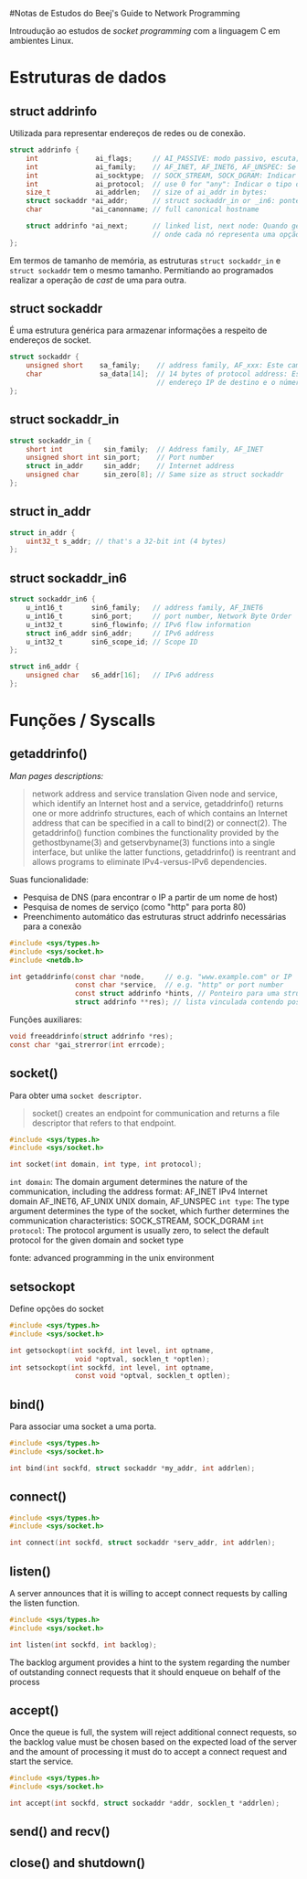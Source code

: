 #Notas de Estudos do Beej's Guide to Network Programming

Introudução ao estudos de _socket programming_ com a linguagem C em ambientes Linux.

# Estruturas de dados 

## struct addrinfo

Utilizada para representar endereços de redes ou de conexão. 

```c
struct addrinfo {
    int              ai_flags;     // AI_PASSIVE: modo passivo, escuta; AI_CANONNAME: nome do host canônico.
    int              ai_family;    // AF_INET, AF_INET6, AF_UNSPEC: Se é IPv4 ou IPv6, ou ambos, respectivamente
    int              ai_socktype;  // SOCK_STREAM, SOCK_DGRAM: Indicar o tipo de socket
    int              ai_protocol;  // use 0 for "any": Indicar o tipo de protocolo (IPPROTO_TCP ou IPPROTO_UDP para casos epecíficos)
    size_t           ai_addrlen;   // size of ai_addr in bytes: 
    struct sockaddr *ai_addr;      // struct sockaddr_in or _in6: ponteiro aponta para uma struct sockaddr alocada dinamicamente que contém as informações reais do endereço de rede. 
    char            *ai_canonname; // full canonical hostname

    struct addrinfo *ai_next;      // linked list, next node: Quando getaddrinfo encontra vários endereços possíveis para um hostname, ela cria uma lista vinculada de nós struct addrinfo, 
                                   // onde cada nó representa uma opção de endereço. ai_next
};

```

Em termos de tamanho de memória, as estruturas `struct sockaddr_in` e `struct sockaddr` tem o mesmo tamanho. Permitiando ao programados realizar a operação de _cast_ de uma para outra.

## struct sockaddr

É uma estrutura genérica para armazenar informações a respeito de endereços de socket.

```c 
struct sockaddr {
    unsigned short    sa_family;    // address family, AF_xxx: Este campo indica a família de endereços do socket.
    char              sa_data[14];  // 14 bytes of protocol address: Este array de 14 bytes serve como um contêiner para armazenar a informação específica do endereço do socket, como o 
                                    // endereço IP de destino e o número da porta.
}; 
```

## struct sockaddr_in


```c 
struct sockaddr_in {
    short int          sin_family;  // Address family, AF_INET
    unsigned short int sin_port;    // Port number
    struct in_addr     sin_addr;    // Internet address
    unsigned char      sin_zero[8]; // Same size as struct sockaddr
};
```

## struct in_addr 

```c
struct in_addr {
    uint32_t s_addr; // that's a 32-bit int (4 bytes)
};
```


## struct sockaddr_in6

```c
struct sockaddr_in6 {
    u_int16_t       sin6_family;   // address family, AF_INET6
    u_int16_t       sin6_port;     // port number, Network Byte Order
    u_int32_t       sin6_flowinfo; // IPv6 flow information
    struct in6_addr sin6_addr;     // IPv6 address
    u_int32_t       sin6_scope_id; // Scope ID
};

struct in6_addr {
    unsigned char   s6_addr[16];   // IPv6 address
};
```

# Funções / Syscalls 

## getaddrinfo()

*Man pages descriptions:*
> network address and service translation
> Given  node  and  service,  which  identify an Internet host and a service, getaddrinfo() returns one or more addrinfo structures, each of which contains an Internet address that can be specified in a call to bind(2) or connect(2).  The getaddrinfo() function combines the functionality provided by the gethostbyname(3) and getservbyname(3) functions into a single interface, but unlike the latter functions, getaddrinfo() is reentrant and  allows programs to eliminate IPv4-versus-IPv6 dependencies.


Suas funcionalidade:
* Pesquisa de DNS (para encontrar o IP a partir de um nome de host)
* Pesquisa de nomes de serviço (como "http" para porta 80)
* Preenchimento automático das estruturas struct addrinfo necessárias para a conexão

```c 
#include <sys/types.h>
#include <sys/socket.h>
#include <netdb.h>

int getaddrinfo(const char *node,     // e.g. "www.example.com" or IP
                const char *service,  // e.g. "http" or port number
                const struct addrinfo *hints, // Ponteiro para uma struct addrinfo que é preenchida com informações adicionais para filtrar os resultados.
                struct addrinfo **res); // lista vinculada contendo possíveis endereços e informações de conexão com base nos parâmetros fornecidos.

```

Funções auxiliares: 

```c 
void freeaddrinfo(struct addrinfo *res);
const char *gai_strerror(int errcode);
```

## socket()

Para obter uma `socket descriptor`. 
> socket() creates an endpoint for communication and returns a file descriptor that refers to that endpoint.

```c 
#include <sys/types.h>
#include <sys/socket.h>

int socket(int domain, int type, int protocol); 
```

`int domain`: The domain argument determines the nature of the communication, including the address format: AF_INET IPv4 Internet domain
AF_INET6, AF_UNIX UNIX domain, AF_UNSPEC
`int type`: The type argument determines the type of the socket, which further determines the communication characteristics: SOCK_STREAM, SOCK_DGRAM
`int protocol`: The protocol argument is usually zero, to select the default protocol for the given domain and socket type

fonte: advanced programming in the unix environment 

## setsockopt

Define opções do socket

```c
#include <sys/types.h>       
#include <sys/socket.h>

int getsockopt(int sockfd, int level, int optname,
                void *optval, socklen_t *optlen);
int setsockopt(int sockfd, int level, int optname,
                const void *optval, socklen_t optlen);
```

## bind()

Para associar uma socket a uma porta. 

```c
#include <sys/types.h>
#include <sys/socket.h>

int bind(int sockfd, struct sockaddr *my_addr, int addrlen);
```

## connect()

```c
#include <sys/types.h>
#include <sys/socket.h>

int connect(int sockfd, struct sockaddr *serv_addr, int addrlen); 
```

## listen()

A server announces that it is willing to accept connect requests by calling the
listen function.

```c
#include <sys/types.h>         
#include <sys/socket.h>

int listen(int sockfd, int backlog);
```

The backlog argument provides a hint to the system regarding the number of
outstanding connect requests that it should enqueue on behalf of the process

## accept()
Once the queue is full, the system will reject additional connect requests, so the
backlog value must be chosen based on the expected load of the server and the amount
of processing it must do to accept a connect request and start the service.

```c 
#include <sys/types.h>          
#include <sys/socket.h>

int accept(int sockfd, struct sockaddr *addr, socklen_t *addrlen);
```

## send() and recv()

## close() and shutdown()